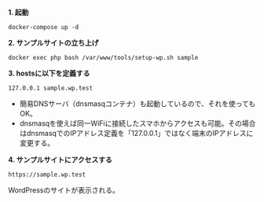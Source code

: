 **1. 起動**
```
docker-compose up -d
```

**2. サンプルサイトの立ち上げ**
```
docker exec php bash /var/www/tools/setup-wp.sh sample
```

**3. hostsに以下を定義する**
```
127.0.0.1 sample.wp.test
```
- 簡易DNSサーバ（dnsmasqコンテナ）も起動しているので、それを使ってもOK。
- dnsmasqを使えば同一WiFiに接続したスマホからアクセスも可能。その場合はdnsmasqでのIPアドレス定義を「127.0.0.1」ではなく端末のIPアドレスに変更する。

**4. サンプルサイトにアクセスする**
```
https://sample.wp.test
```
WordPressのサイトが表示される。


